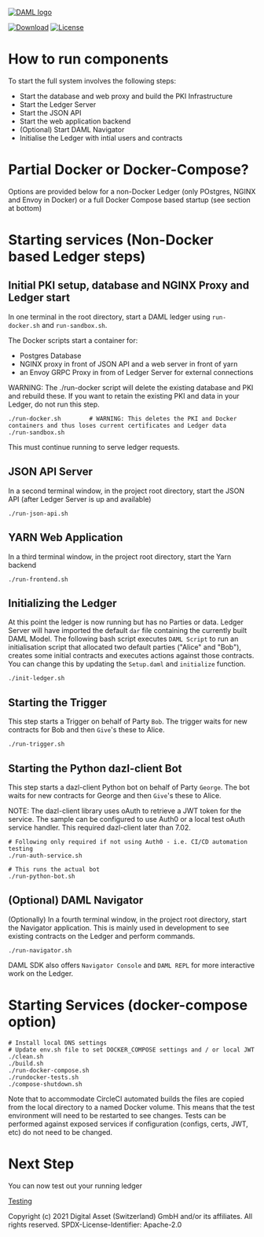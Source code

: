 [![DAML logo](https://daml.com/wp-content/uploads/2020/03/logo.png)](https://www.daml.com)

[![Download](https://img.shields.io/github/release/digital-asset/daml.svg?label=Download)](https://docs.daml.com/getting-started/installation.html)
[![License](https://img.shields.io/badge/License-Apache%202.0-blue.svg)](https://github.com/digital-asset/daml/blob/master/LICENSE)

# How to run components

To start the full system involves the following steps:

- Start the database and web proxy and build the PKI Infrastructure
- Start the Ledger Server
- Start the JSON API
- Start the web application backend
- (Optional) Start DAML Navigator
- Initialise the Ledger with intial users and contracts

# Partial Docker or Docker-Compose?

Options are provided below for a non-Docker Ledger (only POstgres, NGINX and Envoy in Docker) or a full Docker Compose based startup (see section at bottom)

# Starting services (Non-Docker based Ledger steps)
## Initial PKI setup, database and NGINX Proxy and Ledger start 
In one terminal in the root directory, start a DAML ledger using ```run-docker.sh``` and ```run-sandbox.sh```. 

The Docker scripts start a container for:
- Postgres Database
- NGINX proxy in front of JSON API and a web server in front of yarn
- an Envoy GRPC Proxy in from of Ledger Server for external connections

WARNING: The ./run-docker script will delete the existing database and PKI and rebuild these. If you want to retain the existing 
PKI and data in your Ledger, do not run this step.
```
./run-docker.sh        # WARNING: This deletes the PKI and Docker containers and thus loses current certificates and Ledger data
./run-sandbox.sh
```
This must continue running to serve ledger requests.
## JSON API Server
In a second terminal window, in the project root directory, start the JSON API (after Ledger Server is up and available)
```$xslt
./run-json-api.sh
```
## YARN Web Application
In a third terminal window, in the project root directory, start the Yarn backend
```$xslt
./run-frontend.sh
```

## Initializing the Ledger

At this point the ledger is now running but has no Parties or data. Ledger Server will have imported the
default ```dar``` file containing the currently built DAML Model. The following bash script executes
```DAML Script``` to run an initialisation script that allocated two default parties ("Alice" and "Bob"), creates 
some initial contracts and executes actions against those contracts. You can change this by updating the 
```Setup.daml``` and ```initialize``` function. 

```$xslt
./init-ledger.sh
```

## Starting the Trigger

This step starts a Trigger on behalf of Party ```Bob```. The trigger waits for new contracts for Bob and 
then ```Give```'s these to Alice.

```$xslt
./run-trigger.sh
```

## Starting the Python dazl-client Bot

This step starts a dazl-client Python bot on behalf of Party ```George```. The bot waits for new contracts for 
George and then ```Give```'s these to Alice.

NOTE: The dazl-client library uses oAuth to retrieve a JWT token for the service. The sample can be configured to use Auth0 or a 
local test oAuth service handler. This required dazl-client later than 7.02.

```$xslt
# Following only required if not using Auth0 - i.e. CI/CD automation testing
./run-auth-service.sh

# This runs the actual bot
./run-python-bot.sh
```

## (Optional) DAML Navigator
(Optionally) In a fourth terminal window, in the project root directory, start the Navigator application. This
is mainly used in development to see existing contracts on the Ledger and perform commands.
```$xslt
./run-navigator.sh
```

DAML SDK also offers ```Navigator Console``` and ```DAML REPL``` for more interactive work on the Ledger.

# Starting Services (docker-compose option)

```aidl
# Install local DNS settings
# Update env.sh file to set DOCKER_COMPOSE settings and / or local JWT
./clean.sh
./build.sh
./run-docker-compose.sh
./rundocker-tests.sh
./compose-shutdown.sh
```

Note that to accommodate CircleCI automated builds the files are copied from the local directory to a named Docker volume. This
means that the test environment will need to be restarted to see changes. Tests can be performed against exposed services if 
configuration (configs, certs, JWT, etc) do not need to be changed. 

# Next Step

You can now test out your running ledger 

[Testing](./Testing.md)


Copyright (c) 2021 Digital Asset (Switzerland) GmbH and/or its affiliates. All rights reserved.
SPDX-License-Identifier: Apache-2.0
